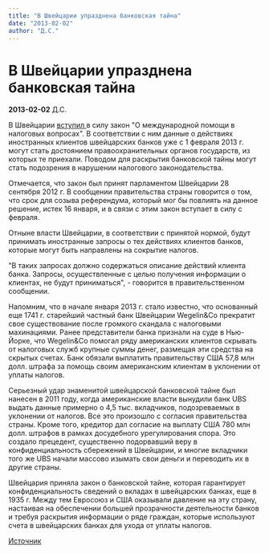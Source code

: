 ```yaml
---
title: "В Швейцарии упразднена банковская тайна"
date: "2013-02-02"
author: "Д.С."
---
```


# В Швейцарии упразднена банковская тайна

**2013-02-02** Д.С.

В Швейцарии [вступил ](http://polemika.com.ua/news-109456.html#title)в силу закон "О международной помощи в налоговых вопросах". В соответствии с ним данные о действиях иностранных клиентов швейцарских банков уже с 1 февраля 2013 г. могут стать достоянием правоохранительных органов государств, из которых те приехали. Поводом для раскрытия банковской тайны могут стать подозрения в нарушении налогового законодательства.

Отмечается, что закон был принят парламентом Швейцарии 28 сентября 2012 г. В сообщении правительства страны говорится о том, что срок для созыва референдума, который мог бы повлиять на данное решение, истек 16 января, и в связи с этим закон вступает в силу с февраля.

Отныне власти Швейцарии, в соответствии с принятой нормой, будут принимать иностранные запросы о тех действиях клиентов банков, которые могут быть направлены на сокрытие налогов.

"В таких запросах должно содержаться описание действий клиента банка. Запросы, осуществленные с целью получения информации о клиентах, не будут приниматься", - говорится в правительственном сообщении.

Напомним, что в начале января 2013 г. стало известно, что основанный еще 1741 г. старейший частный банк Швейцарии Wegelin&Co прекратит свое существование после громкого скандала с налоговыми махинациями. Ранее представители банка признали на суде в Нью-Йорке, что Wegelin&Co помогал ряду американских клиентов скрывать от налоговых служб крупные суммы денег, размещая эти средства на скрытых счетах. Банк обязали выплатить правительству США 57,8 млн долл. штрафа за помощь своим американским клиентам в уклонении от уплаты налогов.

Серьезный удар знаменитой швейцарской банковской тайне был нанесен в 2011 году, когда американские власти вынудили банк UBS выдать данные примерно о 4,5 тыс. вкладчиков, подозреваемых в уклонении от налогов. Все это произошло с согласия правительства страны. Кроме того, кредитор дал согласие на выплату США 780 млн долл. штрафов в рамках досудебного урегулирования спора. Это создало прецедент, существенно подорвавший веру в конфиденциальность сбережений в Швейцарии, и многие вкладчики того же UBS начали массово изымать свои деньги и переводить их в другие страны.

Швейцария приняла закон о банковской тайне, которая гарантирует конфиденциальность сведений о вкладах в швейцарских банках, еще в 1935 г. Между тем Евросоюз и США оказывали давление на эту страну, настаивая на обеспечении большей прозрачности деятельности банков и требуя раскрытия информации о ряде граждан, которые используют счета в швейцарских банках для ухода от уплаты налогов.

[Источник](http://polemika.com.ua/news-109456.html#title)